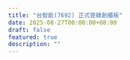 ```yaml
---
title: "台智能(7692) 正式登錄創櫃板"
date: 2025-08-27T00:00:00+08:00
draft: false
featured: true
description: ""
---
```


<script>
window.location = "https://www.tpex.org.tw/zh-tw/gisa/info/listed/detail.html?lang=zh-tw&code=7692"
</script>


